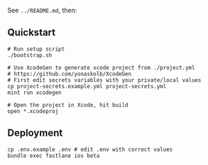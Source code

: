 See `../README.md`, then:

## Quickstart

```
# Run setup script
./bootstrap.sh

# Use XcodeGen to generate xcode project from ./project.yml
# https://github.com/yonaskolb/XcodeGen
# First edit secrets variables with your private/local values
cp project-secrets.example.yml project-secrets.yml
mint run xcodegen

# Open the project in Xcode, hit build
open *.xcodeproj
```

## Deployment

```
cp .env.example .env # edit .env with correct values
bundle exec fastlane ios beta
```
